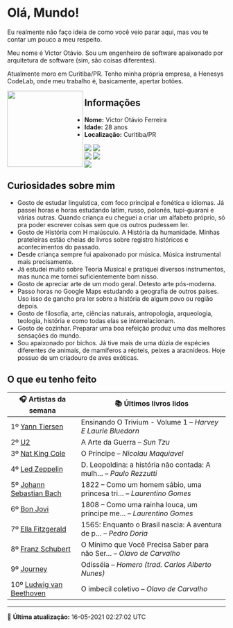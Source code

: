 # Olá, Mundo!

Eu realmente não faço ideia de como você veio parar aqui, mas vou te contar um pouco a meu respeito.

Meu nome é Victor Otávio. Sou um engenheiro de software apaixonado por arquitetura de software (sim, são coisas diferentes).

Atualmente moro em Curitiba/PR. Tenho minha própria empresa, a Henesys CodeLab, onde meu trabalho é, basicamente, apertar botões.

<img align="left" src="https://github.com/vctrtvfrrr/vctrtvfrrr/raw/master/octocat.png" alt="" width="175" />

## Informações

- **Nome:** Victor Otávio Ferreira
- **Idade:** 28 anos
- **Localização:** Curitiba/PR

[![](https://img.shields.io/badge/LinkedIn-victorotavio-blue)](https://www.linkedin.com/in/victorotavio/) [![](https://img.shields.io/badge/Twitter-@vctrtvfrrr-blue)](https://twitter.com/vctrtvfrrr)  
[![](https://img.shields.io/badge/GitHub-vctrtvfrrr-24292e)](https://github.com/vctrtvfrrr) [![](https://img.shields.io/badge/GitLab-vctrtvfrrr-ec5d16)](https://gitlab.com/vctrtvfrrr)  
[![](https://img.shields.io/badge/Email-victor@otavioferreira.com.br-red)](mailto:victor@otavioferreira.com.br)  

## Curiosidades sobre mim

-   Gosto de estudar linguística, com foco principal e fonética e idiomas. Já passei horas e horas estudando latim, russo, polonês, tupi-guarani e várias outras. Quando criança eu cheguei a criar um alfabeto próprio, só pra poder escrever coisas sem que os outros pudessem ler.
-   Gosto de História com H maiúsculo. A História da humanidade. Minhas prateleiras estão cheias de livros sobre registro históricos e acontecimentos do passado.
-   Desde criança sempre fui apaixonado por música. Música instrumental mais precisamente.
-   Já estudei muito sobre Teoria Musical e pratiquei diversos instrumentos, mas nunca me tornei suficientemente bom nisso.
-   Gosto de apreciar arte de um modo geral. Detesto arte pós-moderna.
-   Passo horas no Google Maps estudando a geografia de outros países. Uso isso de gancho pra ler sobre a história de algum povo ou região depois.
-   Gosto de filosofia, arte, ciências naturais, antropologia, arqueologia, teologia, história e como todas elas se interrelacionam.
-   Gosto de cozinhar. Preparar uma boa refeição produz uma das melhores sensações do mundo.
-   Sou apaixonado por bichos. Já tive mais de uma dúzia de espécies diferentes de animais, de mamiferos a répteis, peixes a aracnídeos. Hoje possuo de um criadouro de aves exóticas.


## O que eu tenho feito

|                            🎧 Artistas da semana                            |                      📚 Últimos livros lidos                      |
|-----------------------------------------------------------------------------|-------------------------------------------------------------------|
| 1º [Yann Tiersen](https://www.last.fm/music/Yann+Tiersen)                   | Ensinando O Trivium - Volume 1	–	_Harvey E Laurie Bluedorn_         |
| 2º [U2](https://www.last.fm/music/U2)                                       | A Arte da Guerra	–	_Sun Tzu_                                        |
| 3º [Nat King Cole](https://www.last.fm/music/Nat+King+Cole)                 | O Príncipe	–	_Nicolau Maquiavel_                                    |
| 4º [Led Zeppelin](https://www.last.fm/music/Led+Zeppelin)                   | D. Leopoldina: a história não contada: A mulh…	–	_Paulo Rezzutti_   |
| 5º [Johann Sebastian Bach](https://www.last.fm/music/Johann+Sebastian+Bach) | 1822 – Como um homem sábio, uma princesa tri…	–	_Laurentino Gomes_  |
| 6º [Bon Jovi](https://www.last.fm/music/Bon+Jovi)                           | 1808 – Como uma rainha louca, um príncipe me…	–	_Laurentino Gomes_  |
| 7º [Ella Fitzgerald](https://www.last.fm/music/Ella+Fitzgerald)             | 1565: Enquanto o Brasil nascia: A aventura de p…	–	_Pedro Doria_    |
| 8º [Franz Schubert](https://www.last.fm/music/Franz+Schubert)               | O Mínimo que Você Precisa Saber para não Ser…	–	_Olavo de Carvalho_ |
| 9º [Journey](https://www.last.fm/music/Journey)                             | Odisséia	–	_Homero (trad. Carlos Alberto Nunes)_                    |
| 10º [Ludwig van Beethoven](https://www.last.fm/music/Ludwig+van+Beethoven)  | O imbecil coletivo	–	_Olavo de Carvalho_                            |


---

🚀 **Última atualização:** 16-05-2021 02:27:02 UTC